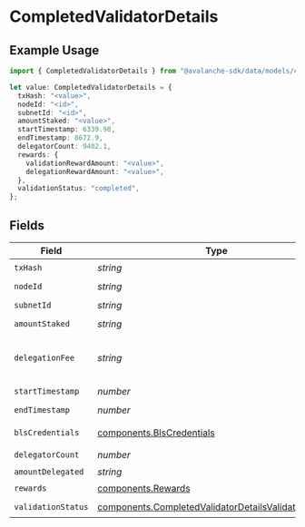# CompletedValidatorDetails

## Example Usage

```typescript
import { CompletedValidatorDetails } from "@avalanche-sdk/data/models/components";

let value: CompletedValidatorDetails = {
  txHash: "<value>",
  nodeId: "<id>",
  subnetId: "<id>",
  amountStaked: "<value>",
  startTimestamp: 6339.98,
  endTimestamp: 8672.9,
  delegatorCount: 9402.1,
  rewards: {
    validationRewardAmount: "<value>",
    delegationRewardAmount: "<value>",
  },
  validationStatus: "completed",
};
```

## Fields

| Field                                                                                                                        | Type                                                                                                                         | Required                                                                                                                     | Description                                                                                                                  |
| ---------------------------------------------------------------------------------------------------------------------------- | ---------------------------------------------------------------------------------------------------------------------------- | ---------------------------------------------------------------------------------------------------------------------------- | ---------------------------------------------------------------------------------------------------------------------------- |
| `txHash`                                                                                                                     | *string*                                                                                                                     | :heavy_check_mark:                                                                                                           | N/A                                                                                                                          |
| `nodeId`                                                                                                                     | *string*                                                                                                                     | :heavy_check_mark:                                                                                                           | N/A                                                                                                                          |
| `subnetId`                                                                                                                   | *string*                                                                                                                     | :heavy_check_mark:                                                                                                           | N/A                                                                                                                          |
| `amountStaked`                                                                                                               | *string*                                                                                                                     | :heavy_check_mark:                                                                                                           | N/A                                                                                                                          |
| `delegationFee`                                                                                                              | *string*                                                                                                                     | :heavy_minus_sign:                                                                                                           | The percentage of total estimated delegator rewards allocated to validator nodes for supporting delegations.                 |
| `startTimestamp`                                                                                                             | *number*                                                                                                                     | :heavy_check_mark:                                                                                                           | N/A                                                                                                                          |
| `endTimestamp`                                                                                                               | *number*                                                                                                                     | :heavy_check_mark:                                                                                                           | N/A                                                                                                                          |
| `blsCredentials`                                                                                                             | [components.BlsCredentials](../../models/components/blscredentials.md)                                                       | :heavy_minus_sign:                                                                                                           | Present for AddPermissionlessValidatorTx                                                                                     |
| `delegatorCount`                                                                                                             | *number*                                                                                                                     | :heavy_check_mark:                                                                                                           | N/A                                                                                                                          |
| `amountDelegated`                                                                                                            | *string*                                                                                                                     | :heavy_minus_sign:                                                                                                           | N/A                                                                                                                          |
| `rewards`                                                                                                                    | [components.Rewards](../../models/components/rewards.md)                                                                     | :heavy_check_mark:                                                                                                           | N/A                                                                                                                          |
| `validationStatus`                                                                                                           | [components.CompletedValidatorDetailsValidationStatus](../../models/components/completedvalidatordetailsvalidationstatus.md) | :heavy_check_mark:                                                                                                           | N/A                                                                                                                          |